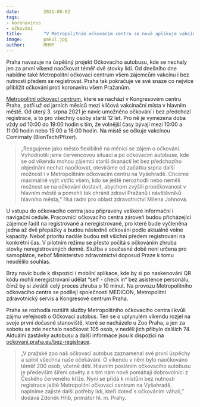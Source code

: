```yaml
---
date:         2021-08-02
tags:         
- koronavirus
- očkování
title:        "V Metropolitním očkovacím centru se nově aplikuje vakcína lidem i bez předchozí registrace"
image: 	      pakul.jpg
author:       MHMP
---
```


Praha navazuje na úspěšný projekt Očkovacího autobusu, kde se nechaly jen za první víkend naočkovat téměř dvě stovky lidí. Od dnešního dne nabídne také Metropolitní očkovací centrum všem zájemcům vakcínu i bez nutnosti předem se registrovat. Praha tak pokračuje ve své snaze co nejvíce přiblížit očkování proti koronaviru všem Pražanům.

[Metropolitní očkovací centrum](https://ockovani.praha.eu/metropolitni-ockovaci-centrum-covid-19/), které se nachází v Kongresovém centru Praha, patří už od jarních měsíců mezi klíčová vakcinační místa v hlavním městě. Od úterý 3. srpna 2021 je navíc umožněno očkování i bez předchozí registrace, a to pro všechny osoby starší 12 let. Pro ně je vymezena doba vždy od 10:00 do 19:00 hodin s tím, že volnější časy bývají mezi 10:00 a 11:00 hodin nebo 15:00 a 16:00 hodin. Na místě se očkuje vakcínou Comirnaty (BionTech/Pfizer).

> „Reagujeme jako město flexibilně na měnící se zájem o očkování. Vyhodnotili jsme červencovou situaci a po očkovacím autobuse, kde se od víkendu mohou zájemci starší dvanácti let bez předchozího objednání nechat naočkovat, otevíráme od začátku srpna další možnost i v Metropolitním očkovacím centru na Vyšehradě. Chceme maximálně vyjít vstříc všem, kdo se ještě nerozhodli nebo neměli možnost se na očkování dostavit, abychom zvýšili proočkovanost v hlavním městě a pomohli tak chránit zdraví Pražanů i návštěvníků hlavního města,“ říká radní pro oblast zdravotnictví Milena Johnová.

U vstupu do očkovacího centra jsou připraveny veškeré informační i navigační cedule. Pracovníci očkovacího centra zároveň budou přicházející zájemce řadit na registrované a neregistrované, pro které bude vyčleněna jedna až dvě přepážky a budou následně očkováni podle aktuálně volné kapacity. Neboť prioritu nadále budou mít všichni předem registrovaní na konkrétní čas. V pilotním režimu se přesto počítá s očkováním zhruba stovky neregistrovaných denně. Služba v současné době není určena pro samoplátce, neboť Ministerstvo zdravotnictví doposud Praze k tomu neudělilo souhlas.

Brzy navíc bude k dispozici i mobilní aplikace, kde by si po naskenování QR kódu mohli neregistrovaní udělat “self - check in“ bez asistence personálu, čímž by si zkrátili celý proces zhruba o 10 minut. Na provozu Metropolitního očkovacího centra se podílejí společnosti MEDICON, Metropolitní zdravotnický servis a Kongresové centrum Praha.

Praha se rozhodla rozšířit služby Metropolitního očkovacího centra i kvůli zájmu veřejnosti o Očkovací autobus. Ten se o uplynulém víkendu rozjel na svoje první dočasné stanoviště, které se nacházelo u Zoo Praha, a jen za sobotu se zde nechalo naočkovat 105 osob, v neděli jich přibylo dalších 74. Aktuální zastávky autobusu a další informace jsou k dispozici na [ockovani.praha.eu/bez-registrace](https://ockovani.praha.eu/bez-registrace/).

> „V pražské zoo náš očkovací autobus zaznamenal své první úspěchy a splnil všechna naše očekávání. O víkendu v něm bylo naočkováno téměř 200 osob, včetně dětí. Hlavním posláním očkovacího autobusu je především šíření osvěty a s tím nám nově pomáhají dobrovolníci z Českého červeného kříže. Nyní se přidá k místům bez nutnosti registrace ještě Metropolitní očkovací centrum na Vyšehradě, naplníme zajisté další potřeby lidí, kteří doteď s očkováním váhali,” dodává Zdeněk Hřib, primátor hl. m. Prahy. 
